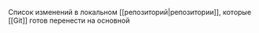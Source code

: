 Список изменений в локальном [[репозиторий|репозитории]], которые [[Git]] готов перенести на основной